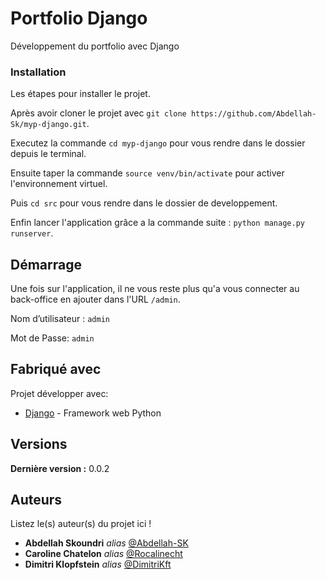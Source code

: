 # Portfolio Django

Développement du portfolio avec Django


### Installation

Les étapes pour installer le projet.

Après avoir cloner le projet avec ``git clone https://github.com/Abdellah-Sk/myp-django.git``.

Executez la commande ``cd myp-django`` pour vous rendre dans le dossier depuis le terminal.

Ensuite taper la commande ``source venv/bin/activate`` pour activer l'environnement virtuel.

Puis ``cd src`` pour vous rendre dans le dossier de developpement.

Enfin lancer l'application grâce a la commande suite : ``python manage.py runserver``.

## Démarrage

Une fois sur l'application, il ne vous reste plus qu'a vous connecter au back-office en ajouter dans l'URL ``/admin``.

Nom d’utilisateur :  ``admin``

Mot de Passe: ``admin`` 

## Fabriqué avec

Projet développer avec:

* [Django](https://www.djangoproject.com/) - Framework web Python

## Versions

**Dernière version :** 0.0.2

## Auteurs
Listez le(s) auteur(s) du projet ici !
* **Abdellah Skoundri** _alias_ [@Abdellah-SK](https://github.com/Abdellah-Sk)
* **Caroline Chatelon** _alias_ [@Rocalinecht](https://github.com/Rocalinecht)
* **Dimitri Klopfstein** _alias_ [@DimitriKft](https://github.com/DimitriKft)

